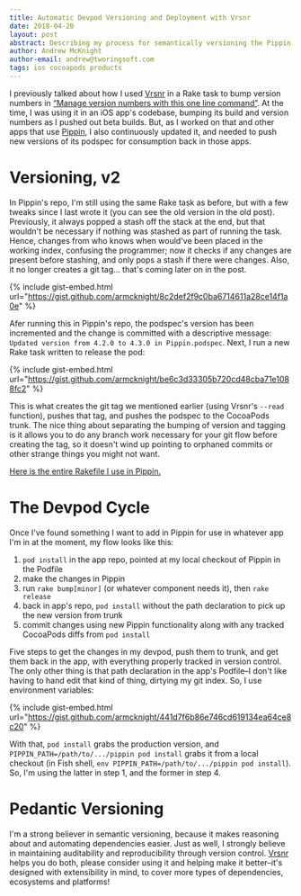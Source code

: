 ```yaml
---
title: Automatic Devpod Versioning and Deployment with Vrsnr
date: 2018-04-20
layout: post
abstract: Describing my process for semantically versioning the Pippin podspec, deploying it to CocoaPods trunk, and committing all the results to git history.
author: Andrew McKnight
author-email: andrew@tworingsoft.com
tags: ios cocoapods products
---
```


I previously talked about how I used [Vrsnr](https://github.com/tworingsoft/vrsnr) in a Rake task to bump version numbers in [“Manage version numbers with this one line command”](http://tworingsoft.com/blog/2017/12/17/easy-versioning-with-vrsnr-and-rake.html). At the time, I was using it in an iOS app's codebase, bumping its build and version numbers as I pushed out beta builds. But, as I worked on that and other apps that use [Pippin](https://github.com/tworingsoft/pippin), I also continuously updated it, and needed to push new versions of its podspec for consumption back in those apps.

# Versioning, v2

In Pippin's repo, I'm still using the same Rake task as before, but with a few tweaks since I last wrote it (you can see the old version in the old post). Previously, it always popped a stash off the stack at the end, but that wouldn't be necessary if nothing was stashed as part of running the task. Hence, changes from who knows when would've been placed in the working index, confusing the programmer; now it checks if any changes are present before stashing, and only pops a stash if there were changes. Also, it no longer creates a git tag... that's coming later on in the post.

{% include gist-embed.html url="https://gist.github.com/armcknight/8c2def2f9c0ba6714611a28ce14f1a0e" %}

Afer running this in Pippin's repo, the podspec's version has been incremented and the change is committed with a descriptive message: `Updated version from 4.2.0 to 4.3.0 in Pippin.podspec`. Next, I run a new Rake task written to release the pod: 

{% include gist-embed.html url="https://gist.github.com/armcknight/be6c3d33305b720cd48cba71e1088fc2" %}

This is what creates the git tag we mentioned earlier (using Vrsnr's `--read` function), pushes that tag, and pushes the podspec to the CocoaPods trunk. The nice thing about separating the bumping of version and tagging is it allows you to do any branch work necessary for your git flow before creating the tag, so it doesn't wind up pointing to orphaned commits or other strange things you might not want.

[Here is the entire Rakefile I use in Pippin.](https://github.com/TwoRingSoft/Pippin/blob/develop/Rakefile)

# The Devpod Cycle

Once I've found something I want to add in Pippin for use in whatever app I'm in at the moment, my flow looks like this:

1. `pod install` in the app repo, pointed at my local checkout of Pippin in the Podfile
2. make the changes in Pippin
3. run `rake bump[minor]` (or whatever component needs it), then `rake release`
4. back in app's repo, `pod install` without the path declaration to pick up the new version from trunk
5. commit changes using new Pippin functionality along with any tracked CocoaPods diffs from `pod install`

Five steps to get the changes in my devpod, push them to trunk, and get them back in the app, with everything properly tracked in version control. The only other thing is that path declaration in the app's Podfile–I don't like having to hand edit that kind of thing, dirtying my git index. So, I use environment variables:

{% include gist-embed.html url="https://gist.github.com/armcknight/441d7f6b86e746cd619134ea64ce8c20" %}

With that, `pod install` grabs the production version, and `PIPPIN_PATH=/path/to/.../pippin pod install` grabs it from a local checkout (in Fish shell, `env PIPPIN_PATH=/path/to/.../pippin pod install`). So, I'm using the latter in step 1, and the former in step 4.

# Pedantic Versioning

I'm a strong believer in semantic versioning, because it makes reasoning about and automating dependencies easier. Just as well, I strongly believe in maintaining auditability and reproducibility through version control. [Vrsnr](https://github.com/tworingsoft/vrsnr) helps you do both, please consider using it and helping make it better–it's designed with extensibility in mind, to cover more types of dependencies, ecosystems and platforms!
